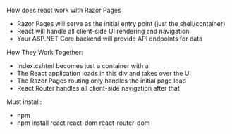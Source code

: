 How does react work with Razor Pages
* Razor Pages will serve as the initial entry point (just the shell/container)
* React will handle all client-side UI rendering and navigation
* Your ASP.NET Core backend will provide API endpoints for data


How They Work Together:

* Index.cshtml becomes just a container with a <div id="react-app"></div>
* The React application loads in this div and takes over the UI
* The Razor Pages routing only handles the initial page load
* React Router handles all client-side navigation after that


Must install:
* npm
* npm install react react-dom react-router-dom